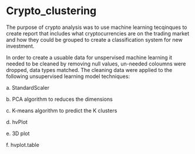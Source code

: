 # Crypto_clustering


The purpose of crypto analysis was to use machine learning tecqinques to create report that includes what cryptocurrencies are on the trading market and how they could be grouped to create a classification system for new investment.

In order to create a usuable data for unspervised machine learning it needed to be cleaned by removing null values, un-needed coloumns were dropped, data types matched. The cleaning data were applied to the following unsupervised learning model techniques: 

a. StandardScaler

b. PCA algorithm to reduces the dimensions

c. K-means algorithm to predict the K clusters

d. hvPlot 

e. 3D plot

f. hvplot.table

